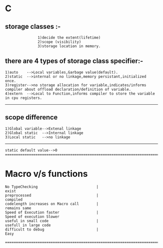 C
=============================================================================================================================
storage classes :- 
---------------
                   1)decide the extent(lifetime)
                   2)scope (visibility)
                   3)storage location in memory.
there are 4 types of storage class specifier:-
--------------------------------------------

    1)auto    -->Local variables,Garbage value(default).
    2)static  -->internal or no linkage,memory persistant,initialized once.
    3)register-->no storage allocation for variable,indicates/informs compiler about offload declaration/definition of variable.
    4)extern  -->Local to Function,informs compiler to store the variable in cpu registers.

----------------------------------------------------------------------------------------------------------------------------
scope difference
----------------
    
    1)Global variable-->Extenal linkage
    2)Global static  -->Internal linkage
    3)Local static   -->no linkage

----------------------------------------------------------------------------------------------------------------------------

    static default value-->0 
    ============================================================================================

Macro                                        v/s                              functions
================================================================================================                                        
    No TypeChecking                           |                             exist
    preprocessed                              |                             compiled
    codelength increases on Macro call        |                             remains same
    Speed of Execution faster                 |                             Speed of execution Slower
    useful in small code                      |                             usefull in large code
    difficult to debug                        |                             Easy
    
    =============================================================================================

